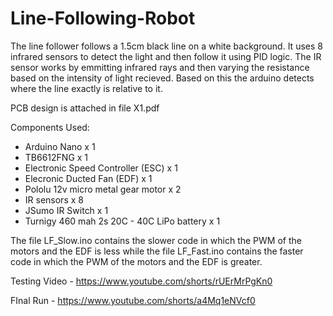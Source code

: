 # Line-Following-Robot

The line follower follows a 1.5cm black line on a white background. It uses 8 infrared sensors to detect the light and then follow it using PID logic. The IR sensor works by emmitting infrared rays and then varying the resistance based on the intensity of light recieved. Based on this the arduino detects where the line exactly is relative to it. 

PCB design is attached in file X1.pdf

Components Used:

- Arduino Nano x 1 
- TB6612FNG x 1
- Electronic Speed Controller (ESC) x 1 
- Elecronic Ducted Fan (EDF) x 1
- Pololu 12v micro metal gear motor x 2
- IR sensors x 8
- JSumo IR Switch x 1
- Turnigy 460 mah 2s 20C - 40C LiPo battery x 1

The file LF_Slow.ino contains the slower code in which the PWM of the motors and the EDF is less while the file LF_Fast.ino contains the faster code in which the PWM of the motors and the EDF is greater.


Testing Video - https://www.youtube.com/shorts/rUErMrPgKn0

FInal Run - https://www.youtube.com/shorts/a4Mq1eNVcf0
